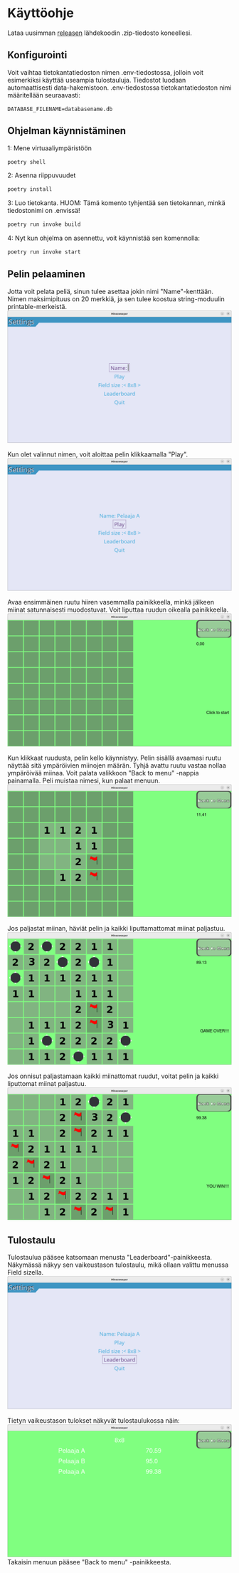 # Käyttöohje

Lataa uusimman [releasen](https://github.com/thefakejj/Minesweeper/releases) lähdekoodin .zip-tiedosto koneellesi.

## Konfigurointi
Voit vaihtaa tietokantatiedoston nimen .env-tiedostossa, jolloin voit esimerkiksi käyttää useampia tulostauluja.
Tiedostot luodaan automaattisesti data-hakemistoon.
.env-tiedostossa tietokantatiedoston nimi määritellään seuraavasti:
```
DATABASE_FILENAME=databasename.db
```

## Ohjelman käynnistäminen

1: Mene virtuaaliympäristöön

```bash
poetry shell
```

2: Asenna riippuvuudet

```bash
poetry install
```

3: Luo tietokanta. HUOM: Tämä komento tyhjentää sen tietokannan, minkä tiedostonimi on .envissä! 

```bash
poetry run invoke build
```

4: Nyt kun ohjelma on asennettu, voit käynnistää sen komennolla:

```bash
poetry run invoke start
```


## Pelin pelaaminen

Jotta voit pelata peliä, sinun tulee asettaa jokin nimi "Name"-kenttään. Nimen maksimipituus on 20 merkkiä, ja sen tulee koostua string-moduulin printable-merkeistä.
![menu](./kuvat/menu_screenshot.png)

Kun olet valinnut nimen, voit aloittaa pelin klikkaamalla "Play".
![menu_name](./kuvat/menu_name_screenshot.png)


Avaa ensimmäinen ruutu hiiren vasemmalla painikkeella, minkä jälkeen miinat satunnaisesti muodostuvat. Voit liputtaa ruudun oikealla painikkeella.
![game](./kuvat/game_screenshot.png)

Kun klikkaat ruudusta, pelin kello käynnistyy. Pelin sisällä avaamasi ruutu näyttää sitä ympäröivien miinojen määrän. Tyhjä avattu ruutu vastaa nollaa ympäröivää miinaa. Voit palata valikkoon "Back to menu" -nappia painamalla. Peli muistaa nimesi, kun palaat menuun.
![game](./kuvat/game_started_screenshot.png)

Jos paljastat miinan, häviät pelin ja kaikki liputtamattomat miinat paljastuu.
![mine](./kuvat/mine_screenshot.png)

Jos onnisut paljastamaan kaikki miinattomat ruudut, voitat pelin ja kaikki liputtomat miinat paljastuu.
![win](./kuvat/game_win_screenshot.png)


## Tulostaulu

Tulostaulua pääsee katsomaan menusta "Leaderboard"-painikkeesta. Näkymässä näkyy sen vaikeustason tulostaulu, mikä ollaan valittu menussa Field sizella.
![menu_leaderboard](./kuvat/menu_leaderboard_screenshot.png)

Tietyn vaikeustason tulokset näkyvät tulostaulukossa näin:
![leaderboard](./kuvat/leaderboard_screenshot.png)
Takaisin menuun pääsee "Back to menu" -painikkeesta.